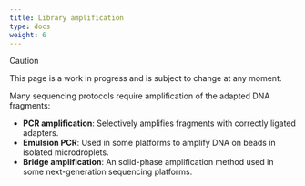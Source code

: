 ```yaml
---
title: Library amplification
type: docs
weight: 6
---
```




> [!CAUTION]
> 
> This page is a work in progress and is subject to change at any moment.

Many sequencing protocols require amplification of the adapted DNA fragments:

-   **PCR amplification**: Selectively amplifies fragments with correctly ligated adapters.
-   **Emulsion PCR**: Used in some platforms to amplify DNA on beads in isolated microdroplets.
-   **Bridge amplification**: An solid-phase amplification method used in some next-generation sequencing platforms.
